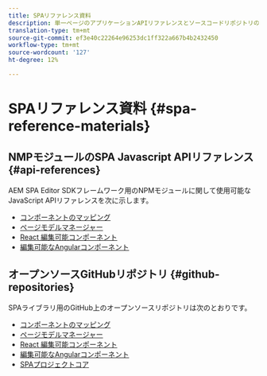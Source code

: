 ```yaml
---
title: SPAリファレンス資料
description: 単一ページのアプリケーションAPIリファレンスとソースコードリポジトリの概要
translation-type: tm+mt
source-git-commit: ef3e40c22264e96253dc1ff322a667b4b2432450
workflow-type: tm+mt
source-wordcount: '127'
ht-degree: 12%

---
```



# SPAリファレンス資料 {#spa-reference-materials}

## NMPモジュールのSPA Javascript APIリファレンス {#api-references}

AEM SPA Editor SDKフレームワーク用のNPMモジュールに関して使用可能なJavaScript APIリファレンスを次に示します。

* [コンポーネントのマッピング](https://www.npmjs.com/package/@adobe/aem-spa-component-mapping)
* [ページモデルマネージャー](https://www.npmjs.com/package/@adobe/aem-spa-model-manager)
* [React 編集可能コンポーネント](https://www.npmjs.com/package/@adobe/aem-react-editable-components)
* [編集可能なAngularコンポーネント](https://www.npmjs.com/package/@adobe/aem-angular-editable-components)

## オープンソースGitHubリポジトリ {#github-repositories}

SPAライブラリ用のGitHub上のオープンソースリポジトリは次のとおりです。

* [コンポーネントのマッピング](https://github.com/adobe/aem-spa-component-mapping)
* [ページモデルマネージャー](https://github.com/adobe/aem-spa-page-model-manager)
* [React 編集可能コンポーネント](https://github.com/adobe/aem-react-editable-components)
* [編集可能なAngularコンポーネント](https://github.com/adobe/aem-angular-editable-components)
* [SPAプロジェクトコア](https://github.com/adobe/aem-spa-project-core)
